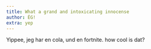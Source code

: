```yaml
---
title: What a grand and intoxicating innocense
author: ÉG!
extra: yep
---
```

Yippee, jeg har en cola, und en fortnite.
how cool is dat?
